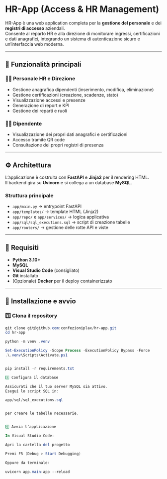 # HR-App (Access & HR Management)

HR-App è una web application completa per la **gestione del personale** e dei **registri di accesso** aziendali.  
Consente al reparto HR e alla direzione di monitorare ingressi, certificazioni e dati anagrafici, integrando un sistema di autenticazione sicuro e un’interfaccia web moderna.

---

## 🧩 Funzionalità principali

### 👷‍♂️ Personale HR e Direzione
- Gestione anagrafica dipendenti (inserimento, modifica, eliminazione)
- Gestione certificazioni (creazione, scadenze, stato)
- Visualizzazione accessi e presenze
- Generazione di report e KPI
- Gestione dei reparti e ruoli

### 👨‍💼 Dipendente
- Visualizzazione dei propri dati anagrafici e certificazioni
- Accesso tramite QR code
- Consultazione dei propri registri di presenza

---

## ⚙️ Architettura

L’applicazione è costruita con **FastAPI** e **Jinja2** per il rendering HTML.  
Il backend gira su **Uvicorn** e si collega a un database **MySQL**.

### Struttura principale

- `app/main.py` → entrypoint FastAPI  
- `app/templates/` → template HTML (Jinja2)  
- `app/repo/` e `app/services/` → logica applicativa  
- `app/sql/sql_executions.sql` → script di creazione tabelle  
- `app/routers/` → gestione delle rotte API e viste  

---

## 🧠 Requisiti

- **Python 3.10+**
- **MySQL**
- **Visual Studio Code** (consigliato)
- **Git** installato
- (Opzionale) **Docker** per il deploy containerizzato

---

## 🚀 Installazione e avvio

### 1️⃣ Clona il repository
```powershell
git clone git@github.com:confezioniplax/hr-app.git
cd hr-app

python -m venv .venv

Set-ExecutionPolicy -Scope Process -ExecutionPolicy Bypass -Force
.\.venv\Scripts\Activate.ps1


pip install -r requirements.txt

5️⃣ Configura il database

Assicurati che il tuo server MySQL sia attivo.
Esegui lo script SQL in:

app/sql/sql_executions.sql


per creare le tabelle necessarie.


6️⃣ Avvia l’applicazione

In Visual Studio Code:

Apri la cartella del progetto

Premi F5 (Debug > Start Debugging)

Oppure da terminale:

uvicorn app.main:app --reload
